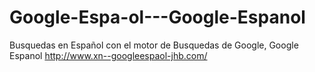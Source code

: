 # Google-Espa-ol---Google-Espanol
Busquedas en Español con el motor de Busquedas de Google, Google Espanol http://www.xn--googleespaol-jhb.com/
